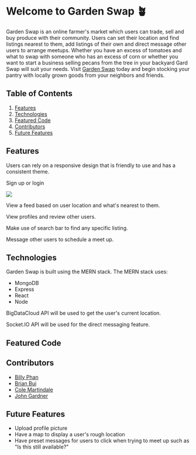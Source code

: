 # Welcome to Garden Swap 🪴

Garden Swap is an online farmer's market which users can trade, sell and buy produce with their community. Users can set their location and find listings nearest to them, add listings of their own and direct message other users to arrange meetups. Whether you have an excess of tomatoes and what to swap with someone who has an excess of corn or whether you want to start a business selling pecans from the tree in your backyard Gard Swap will suit your needs. Visit [Garden Swap](http://garden-swapp.herokuapp.com/#/) today and begin stocking your pantry with locally grown goods from your neighbors and friends.

## Table of Contents

1. [Features](#Features)
2. [Technologies](#Technologies)
3. [Featured Code](#Featured-Code)
4. [Contributors](#Contributors)
5. [Future Features](#Future-Features)

## Features

Users can rely on a responsive design that is friendly to use and has a consistent theme.

Sign up or login

![](https://github.com/bbui195/Garden-Swap/blob/main/session.gif)

View a feed based on user location and what's nearest to them.

View profiles and review other users.

Make use of search bar to find any specific listing.

Message other users to schedule a meet up.

## Technologies

Garden Swap is built using the MERN stack. 
The MERN stack uses:
* MongoDB
* Express
* React
* Node

BigDataCloud API will be used to get the user's current location.

Socket.IO API will be used for the direct messaging feature.



## Featured Code

## Contributors

* [Billy Phan](#)
* [Brian Bui](#)
* [Cole Martindale](#)
* [John Gardner](#)

## Future Features

* Upload profile picture
* Have a map to display a user's rough location
* Have preset messages for users to click when trying to meet up such as "Is this still available?"
